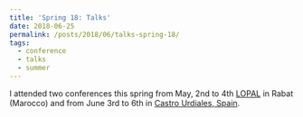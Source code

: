 ```yaml
---
title: 'Spring 18: Talks'
date: 2018-06-25
permalink: /posts/2018/06/talks-spring-18/
tags:
  - conference
  - talks
  - summer
---
```


I attended two conferences this spring from May, 2nd to 4th <a href="http://www.lopal-conference.org/">LOPAL</a> in Rabat (Marocco) and from June 3rd to 6th in [Castro Urdiales, Spain](https://vaenergy.sciencesconf.org/program).
